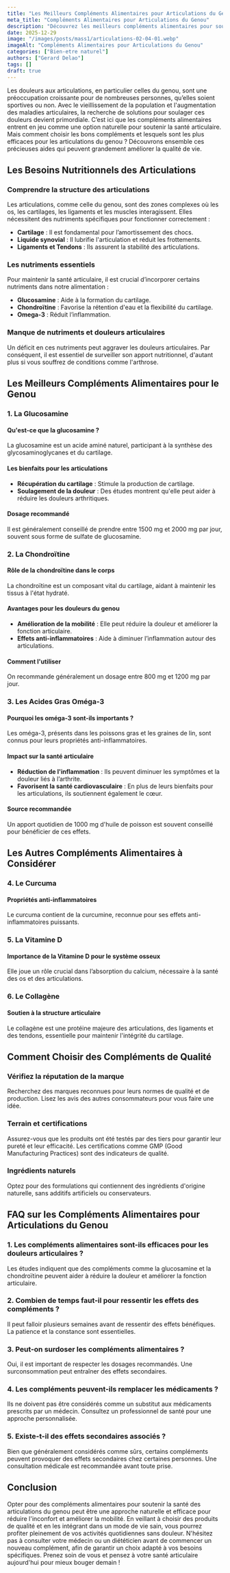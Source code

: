 ```yaml
---
title: "Les Meilleurs Compléments Alimentaires pour Articulations du Genou"
meta_title: "Compléments Alimentaires pour Articulations du Genou"
description: "Découvrez les meilleurs compléments alimentaires pour soulager les douleurs articulaires du genou et améliorer votre mobilité."
date: 2025-12-29
image: "/images/posts/mass1/articulations-02-04-01.webp"
imageAlt: "Compléments Alimentaires pour Articulations du Genou"
categories: ["Bien-etre naturel"]
authors: ["Gerard Delao"]
tags: []
draft: true
---
```


Les douleurs aux articulations, en particulier celles du genou, sont une préoccupation croissante pour de nombreuses personnes, qu’elles soient sportives ou non. Avec le vieillissement de la population et l'augmentation des maladies articulaires, la recherche de solutions pour soulager ces douleurs devient primordiale. C’est ici que les compléments alimentaires entrent en jeu comme une option naturelle pour soutenir la santé articulaire. Mais comment choisir les bons compléments et lesquels sont les plus efficaces pour les articulations du genou ? Découvrons ensemble ces précieuses aides qui peuvent grandement améliorer la qualité de vie.

## Les Besoins Nutritionnels des Articulations

### Comprendre la structure des articulations
Les articulations, comme celle du genou, sont des zones complexes où les os, les cartilages, les ligaments et les muscles interagissent. Elles nécessitent des nutriments spécifiques pour fonctionner correctement :
- **Cartilage** : Il est fondamental pour l’amortissement des chocs.
- **Liquide synovial** : Il lubrifie l'articulation et réduit les frottements.
- **Ligaments et Tendons** : Ils assurent la stabilité des articulations.

### Les nutriments essentiels
Pour maintenir la santé articulaire, il est crucial d’incorporer certains nutriments dans notre alimentation :
- **Glucosamine** : Aide à la formation du cartilage.
- **Chondroïtine** : Favorise la rétention d'eau et la flexibilité du cartilage.
- **Omega-3** : Réduit l’inflammation.

### Manque de nutriments et douleurs articulaires
Un déficit en ces nutriments peut aggraver les douleurs articulaires. Par conséquent, il est essentiel de surveiller son apport nutritionnel, d'autant plus si vous souffrez de conditions comme l'arthrose.

## Les Meilleurs Compléments Alimentaires pour le Genou

### 1. La Glucosamine
#### Qu'est-ce que la glucosamine ?
La glucosamine est un acide aminé naturel, participant à la synthèse des glycosaminoglycanes et du cartilage. 

#### Les bienfaits pour les articulations
- **Récupération du cartilage** : Stimule la production de cartilage.
- **Soulagement de la douleur** : Des études montrent qu'elle peut aider à réduire les douleurs arthritiques.

#### Dosage recommandé
Il est généralement conseillé de prendre entre 1500 mg et 2000 mg par jour, souvent sous forme de sulfate de glucosamine.

### 2. La Chondroïtine
#### Rôle de la chondroïtine dans le corps
La chondroïtine est un composant vital du cartilage, aidant à maintenir les tissus à l'état hydraté.

#### Avantages pour les douleurs du genou
- **Amélioration de la mobilité** : Elle peut réduire la douleur et améliorer la fonction articulaire.
- **Effets anti-inflammatoires** : Aide à diminuer l’inflammation autour des articulations.

#### Comment l'utiliser
On recommande généralement un dosage entre 800 mg et 1200 mg par jour.

### 3. Les Acides Gras Oméga-3
#### Pourquoi les oméga-3 sont-ils importants ?
Les oméga-3, présents dans les poissons gras et les graines de lin, sont connus pour leurs propriétés anti-inflammatoires.

#### Impact sur la santé articulaire
- **Réduction de l'inflammation** : Ils peuvent diminuer les symptômes et la douleur liés à l’arthrite.
- **Favorisent la santé cardiovasculaire** : En plus de leurs bienfaits pour les articulations, ils soutiennent également le cœur.

#### Source recommandée
Un apport quotidien de 1000 mg d'huile de poisson est souvent conseillé pour bénéficier de ces effets.

## Les Autres Compléments Alimentaires à Considérer

### 4. Le Curcuma
#### Propriétés anti-inflammatoires
Le curcuma contient de la curcumine, reconnue pour ses effets anti-inflammatoires puissants.

### 5. La Vitamine D
#### Importance de la Vitamine D pour le système osseux
Elle joue un rôle crucial dans l’absorption du calcium, nécessaire à la santé des os et des articulations.

### 6. Le Collagène
#### Soutien à la structure articulaire
Le collagène est une protéine majeure des articulations, des ligaments et des tendons, essentielle pour maintenir l'intégrité du cartilage.

## Comment Choisir des Compléments de Qualité

### Vérifiez la réputation de la marque
Recherchez des marques reconnues pour leurs normes de qualité et de production. Lisez les avis des autres consommateurs pour vous faire une idée.

### Terrain et certifications
Assurez-vous que les produits ont été testés par des tiers pour garantir leur pureté et leur efficacité. Les certifications comme GMP (Good Manufacturing Practices) sont des indicateurs de qualité.

### Ingrédients naturels
Optez pour des formulations qui contiennent des ingrédients d'origine naturelle, sans additifs artificiels ou conservateurs.

## FAQ sur les Compléments Alimentaires pour Articulations du Genou

### 1. Les compléments alimentaires sont-ils efficaces pour les douleurs articulaires ?
Les études indiquent que des compléments comme la glucosamine et la chondroïtine peuvent aider à réduire la douleur et améliorer la fonction articulaire.

### 2. Combien de temps faut-il pour ressentir les effets des compléments ?
Il peut falloir plusieurs semaines avant de ressentir des effets bénéfiques. La patience et la constance sont essentielles.

### 3. Peut-on surdoser les compléments alimentaires ?
Oui, il est important de respecter les dosages recommandés. Une surconsommation peut entraîner des effets secondaires.

### 4. Les compléments peuvent-ils remplacer les médicaments ?
Ils ne doivent pas être considérés comme un substitut aux médicaments prescrits par un médecin. Consultez un professionnel de santé pour une approche personnalisée.

### 5. Existe-t-il des effets secondaires associés ?
Bien que généralement considérés comme sûrs, certains compléments peuvent provoquer des effets secondaires chez certaines personnes. Une consultation médicale est recommandée avant toute prise.

## Conclusion

Opter pour des compléments alimentaires pour soutenir la santé des articulations du genou peut être une approche naturelle et efficace pour réduire l'inconfort et améliorer la mobilité. En veillant à choisir des produits de qualité et en les intégrant dans un mode de vie sain, vous pourrez profiter pleinement de vos activités quotidiennes sans douleur. N'hésitez pas à consulter votre médecin ou un diététicien avant de commencer un nouveau complément, afin de garantir un choix adapté à vos besoins spécifiques. Prenez soin de vous et pensez à votre santé articulaire aujourd'hui pour mieux bouger demain !

